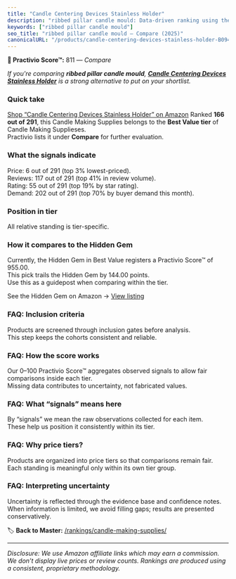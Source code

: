 ```yaml
---
title: "Candle Centering Devices Stainless Holder"
description: "ribbed pillar candle mould: Data-driven ranking using the Practivio Score™. Positioned by quality, value, demand, findability, momentum."
keywords: ["ribbed pillar candle mould"]
seo_title: "ribbed pillar candle mould — Compare (2025)"
canonicalURL: "/products/candle-centering-devices-stainless-holder-B094VF29CJ/"
---
```


**🛒 Practivio Score™:** 811 — _Compare_


*If you're comparing **ribbed pillar candle mould**, **[Candle Centering Devices Stainless Holder](https://www.amazon.com/dp/B094VF29CJ?tag=practivio-20)** is a strong alternative to put on your shortlist.*
### Quick take
[Shop “Candle Centering Devices Stainless Holder” on Amazon](https://www.amazon.com/dp/B094VF29CJ?tag=practivio-20)
Ranked **166 out of 291**, this Candle Making Supplies belongs to the **Best Value tier** of Candle Making Supplieses.  
Practivio lists it under **Compare** for further evaluation.

### What the signals indicate
Price: 6 out of 291 (top 3% lowest-priced).  
Reviews: 117 out of 291 (top 41% in review volume).  
Rating: 55 out of 291 (top 19% by star rating).  
Demand: 202 out of 291 (top 70% by buyer demand this month).

### Position in tier
All relative standing is tier-specific.

### How it compares to the Hidden Gem
Currently, the Hidden Gem in Best Value registers a Practivio Score™ of 955.00.  
This pick trails the Hidden Gem by 144.00 points.  
Use this as a guidepost when comparing within the tier.  

See the Hidden Gem on Amazon → [View listing](https://www.amazon.com/dp/B07DMZFYQY?tag=practivio-20)

### FAQ: Inclusion criteria
Products are screened through inclusion gates before analysis.  
This step keeps the cohorts consistent and reliable.

### FAQ: How the score works
Our 0–100 Practivio Score™ aggregates observed signals to allow fair comparisons inside each tier.  
Missing data contributes to uncertainty, not fabricated values.

### FAQ: What “signals” means here
By “signals” we mean the raw observations collected for each item.  
These help us position it consistently within its tier.

### FAQ: Why price tiers?
Products are organized into price tiers so that comparisons remain fair.  
Each standing is meaningful only within its own tier group.

### FAQ: Interpreting uncertainty
Uncertainty is reflected through the evidence base and confidence notes.  
When information is limited, we avoid filling gaps; results are presented conservatively.

<!-- Missing template for Compare/CompareWithinPriceClass -->


🏷️ **Back to Master:** [/rankings/candle-making-supplies/](/rankings/candle-making-supplies/)

---
_Disclosure: We use Amazon affiliate links which may earn a commission. We don’t display live prices or review counts. Rankings are produced using a consistent, proprietary methodology._
